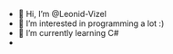 - 👋 Hi, I’m @Leonid-Vizel
- 👀 I’m interested in programming a lot :)
- 🌱 I’m currently learning C#
-
